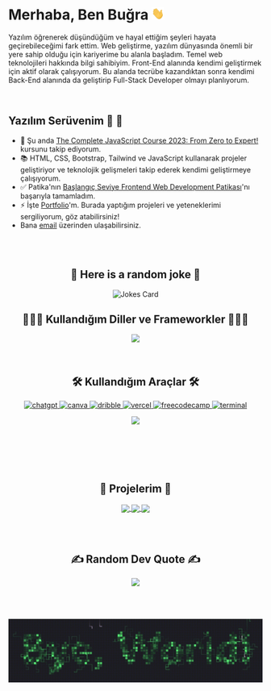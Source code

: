 # Merhaba, Ben Buğra <img src="https://raw.githubusercontent.com/ABSphreak/ABSphreak/master/gifs/Hi.gif" height="25px" width="25px">

Yazılım öğrenerek düşündüğüm ve hayal ettiğim şeyleri hayata geçirebileceğimi fark ettim. Web geliştirme, yazılım dünyasında önemli bir yere sahip olduğu için kariyerime bu alanla başladım. Temel web teknolojileri hakkında bilgi sahibiyim. Front-End alanında kendimi geliştirmek için aktif olarak çalışıyorum. Bu alanda tecrübe kazandıktan sonra kendimi Back-End alanında da geliştirip Full-Stack Developer olmayı planlıyorum.

<br />

<!-- hello world gif'inin şu projeden yararlanarak ve Tolgadan yardım alarak daha iyi, güzel, etkileyici bir halini; daha da önemlisi kendi elinle, emeğinle yaptığın bir halini kendim yapacağım! noted
https://github.com/robertcoopercode/animated-grid-lines -->

## Yazılım Serüvenim 🧠 💪

- 🌱 Şu anda [The Complete JavaScript Course 2023: From Zero to Expert!](https://www.udemy.com/course/the-complete-javascript-course/) kursunu takip ediyorum.
- 📚 HTML, CSS, Bootstrap, Tailwind ve JavaScript kullanarak projeler geliştiriyor ve teknolojik gelişmeleri takip ederek kendimi geliştirmeye çalışıyorum.
- ✅ Patika'nın [Başlangıç Seviye Frontend Web Development Patikası](https://academy.patika.dev/paths/baslangic-seviye-frontend-web-development-patikasi)'nı başarıyla tamamladım.
- ⚡ İşte [Portfolio](https://bugrabasbostanci.vercel.app/)'m. Burada yaptığım projeleri ve yeteneklerimi sergiliyorum, göz atabilirsiniz!
- Bana [email](mailto:bugrabasbostanci143@gmail.com) üzerinden ulaşabilirsiniz.

<br />
<br />

<h2 align="center"> 🤣 Here is a random joke 🤣 </h2>
<p align="center">
  <img src="https://readme-jokes.vercel.app/api?&theme=tokyonight" alt="Jokes Card" width="750px" height="150px" />
</p>

<h2 align="center">👩🏾‍💻 Kullandığım Diller ve Frameworkler 👩🏾‍💻</h2>

<p align="center">
  <a href=" ">
    <img src="https://skillicons.dev/icons?i=html,css,js,tailwind,bootstrap&theme=dark" />
  </a>
</p>

<br />

<h2 align="center">🛠️ Kullandığım Araçlar 🛠️</h2>

<p align="center">
  <a href="">
    <img src="https://img.shields.io/badge/chatGPT-74aa9c?style=for-the-badge&logo=openai&logoColor=white" alt="chatgpt" />
  </a>
  <a href="">
    <img src="https://img.shields.io/badge/Canva-%2300C4CC.svg?style=for-the-badge&logo=Canva&logoColor=white" alt="canva" />
  </a>
  <a href="">
    <img src="https://img.shields.io/badge/Dribbble-EA4C89?style=for-the-badge&logo=dribbble&logoColor=white" alt="dribble" />
  </a>
  <a href="">
    <img src="https://img.shields.io/badge/vercel-%23000000.svg?style=for-the-badge&logo=vercel&logoColor=white" alt="vercel" />
  </a>
  <a href="">
    <img src="https://img.shields.io/badge/Freecodecamp-%23123.svg?&style=for-the-badge&logo=freecodecamp&logoColor=green" alt="freecodecamp" />
  </a>
  <a href="">
    <img src="https://img.shields.io/badge/Windows%20Terminal-%234D4D4D.svg?style=for-the-badge&logo=windows-terminal&logoColor=white" alt="terminal" />
  </a>
</p>

<p align="center">
  <a href=" ">
    <img src="https://skillicons.dev/icons?i=codepen,discord,figma,git,github,md,ps,stackoverflow,vscode" />
  </a>
</p>

<br />
<br />

<!-- ![](https://github-readme-streak-stats.herokuapp.com/?user=bugrabasbostanci&theme=dark&hide_border=false)<br/> 
daha sade bir github status görseli belki ileride kullanabilirim
-->

<!-- <h2 align="left">📈 Github İstatistiklerim</h2>

| <a href="https://github.com/anuraghazra/github-readme-stats"><img align="center"  src="https://github-readme-stats.vercel.app/api?username=bugrabasbostanci&show_icons=true&include_all_commits=true&theme=tokyonight&hide_border=true" alt="Anurag's github stats" /></a> | <a href="https://github.com/anuraghazra/github-readme-stats"><img align="center" src="https://github-readme-stats.vercel.app/api/top-langs/?username=bugrabasbostanci&layout=compact&theme=tokyonight&hide_border=true" /></a> |
| -------------------------------------------------------------------------------------------------------------------------------------------------------------------------------------------------------------------------------------------------------------------------- | ------------------------------------------------------------------------------------------------------------------------------------------------------------------------------------------------------------------------------ | -->

<br />
<br />

<h2 align="center"> 🚀 Projelerim 🚀 </h2>

<p align="center">
  <a href="https://github.com/bugrabasbostanci/Patika/tree/main/JavaScript-Odev02">
  <img align="center"  src="https://github-readme-stats.vercel.app/api/pin/?username=bugrabasbostanci&repo=Patika&theme=tokyonight" />
</a>
<a href="https://github.com/bugrabasbostanci/Patika/tree/main/MediumClone-bootstrap">
  <img align="center"  src="https://github-readme-stats.vercel.app/api/pin/?username=bugrabasbostanci&repo=Patika&theme=tokyonight" />
</a>
<a href="https://github.com/deneme11122/moviebox">
<img align="center"  src="https://github-readme-stats.vercel.app/api/pin/?username=deneme11122&repo=moviebox&theme=tokyonight" />
</a>
</p>

<br />
<br />

<!-- | <h2 align="left"> Here is a random joke 🤣</h2> | <h2 align="left">✍️ Random Dev Quote </h2>|
| ---------------------------------------------- | ----------------------------------------- |
| <img src="https://readme-jokes.vercel.app/api?&theme=tokyonight" alt="Jokes Card" /> | ![Dev Quote](https://quotes-github-readme.vercel.app/api?type=vetical&theme=tokyonight) | -->

<h2 align="center">✍️ Random Dev Quote ✍️</h2>

<p align="center">
    <img src="https://quotes-github-readme.vercel.app/api?type=horizontal&theme=tokyonight">
</p>
<br />
<br />

<p align="center">
  <img src="bye-world.gif" />
</p>
<!-- kodlarım kusursuz , ben değilim -->
<!-- benim hatam değil, kodumun hatası -->
